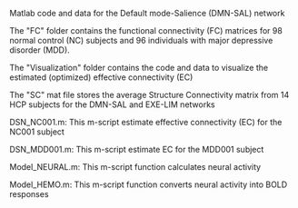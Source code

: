 Matlab code and data for the Default mode-Salience (DMN-SAL) network

The "FC" folder contains the functional connectivity (FC) matrices for 98 normal control (NC) subjects and 96 individuals with major depressive disorder (MDD).

The "Visualization" folder contains the code and data to visualize the estimated (optimized) effective connectivity (EC)

The "SC" mat file stores the average Structure Connectivity matrix from 14 HCP subjects for the DMN-SAL and EXE-LIM networks

DSN_NC001.m: This m-script estimate effective connectivity (EC) for the NC001 subject

DSN_MDD001.m: This m-script estimate EC for the MDD001 subject

Model_NEURAL.m: This m-script function calculates neural activity

Model_HEMO.m: This m-script function converts neural activity into BOLD responses 
